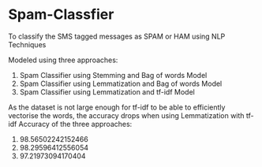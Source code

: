 # Spam-Classfier
To classify the SMS tagged messages as SPAM or HAM using NLP Techniques

Modeled using three approaches: 
1. Spam Classifier using Stemming and Bag of words Model 
2. Spam Classifier using Lemmatization and Bag of words Model 
3. Spam Classifier using Lemmatization and tf-idf Model 

As the dataset is not large enough for tf-idf to be able to efficiently vectorise the words, the accuracy drops when using Lemmatization with tf-idf 
Accuracy of the three approaches: 
1. 98.56502242152466
2. 98.29596412556054
3. 97.21973094170404
